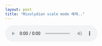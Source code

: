 ```yaml
---
layout: post
title: "Mixolydian scale mode 예제.."
---
```


<audio src="/assets/images/27fcae1db133687a0a1d46c95cfced9f.mp3" controls preload></audio>


